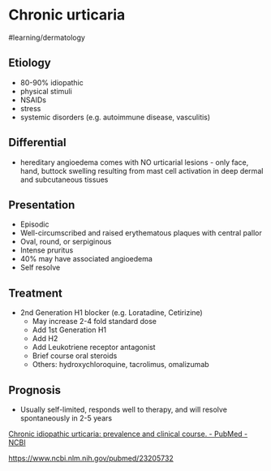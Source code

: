 # Chronic urticaria
#learning/dermatology

## Etiology
* 80-90% idiopathic
* physical stimuli
* NSAIDs
* stress
* systemic disorders (e.g. autoimmune disease, vasculitis)

## Differential
* hereditary angioedema comes with NO urticarial lesions - only face, hand, buttock swelling resulting from mast cell activation in deep dermal and subcutaneous tissues

## Presentation
* Episodic
* Well-circumscribed and raised erythematous plaques with central pallor
* Oval, round, or serpiginous
* Intense pruritus
* 40% may have associated angioedema
* Self resolve

## Treatment
* 2nd Generation H1 blocker (e.g. Loratadine, Cetirizine)
	* May increase 2-4 fold standard dose
	* Add 1st Generation H1
	* Add H2
	* Add Leukotriene receptor antagonist
	* Brief course oral steroids
	* Others: hydroxychloroquine, tacrolimus, omalizumab

## Prognosis
* Usually self-limited, responds well to therapy, and will resolve spontaneously in 2-5 years

[Chronic idiopathic urticaria: prevalence and clinical course.  - PubMed - NCBI](https://www.ncbi.nlm.nih.gov/pubmed/17408437)

https://www.ncbi.nlm.nih.gov/pubmed/23205732

